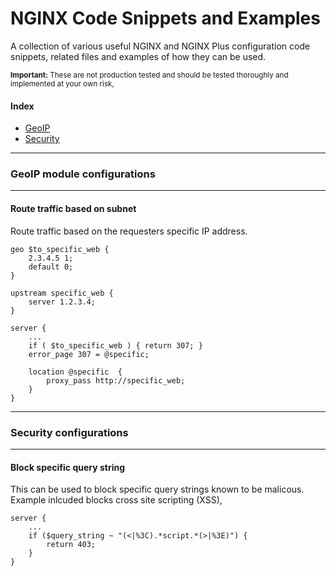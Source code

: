 # NGINX Code Snippets and Examples

A collection of various useful NGINX and NGINX Plus configuration
code snippets, related files and examples of how they can be used.

<sub>**Important:** These are not production tested and should be tested
thoroughly and implemented at your own risk,</sub>

#### Index

- [GeoIP](https://github.com/kmjones1979/nginx-snippets#geoip-module-configurations)
- [Security](https://github.com/kmjones1979/nginx-snippets#security-configurations)

<hr>

### GeoIP module configurations

<hr>

#### Route traffic based on subnet

Route traffic based on the requesters specific IP address.

```
geo $to_specific_web {
    2.3.4.5 1;
    default 0;
}

upstream specific_web {
    server 1.2.3.4;
}

server {
    ...
    if ( $to_specific_web ) { return 307; }
    error_page 307 = @specific;

    location @specific  {
        proxy_pass http://specific_web;
    }
}
```

<hr>

### Security configurations

<hr>

#### Block specific query string

This can be used to block specific query strings known to be malicous. Example
inlcuded blocks cross site scripting (XSS),

```
server {
    ...
    if ($query_string ~ "(<|%3C).*script.*(>|%3E)") {
        return 403;
    }
}
```
